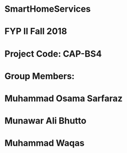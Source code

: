 # SmartHomeServices
# FYP II Fall 2018
# Project Code: CAP-BS4
# Group Members:
# Muhammad Osama Sarfaraz
# Munawar Ali Bhutto
# Muhammad Waqas
